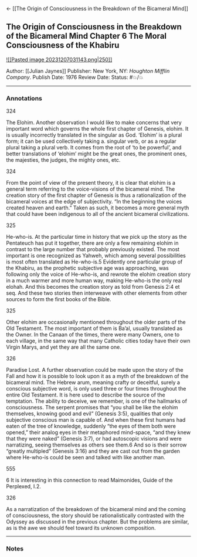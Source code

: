 <- [[The Origin of Consciousness in the Breakdown of the Bicameral Mind]]

## The Origin of Consciousness in the Breakdown of the Bicameral Mind Chapter 6 The Moral Consciousness of the Khabiru

[ ![[Pasted image 20231207031143.png|250]] ](https://www.amazon.com/Origin-Consciousness-Breakdown-Bicameral-Mind/dp/0618057072/ref=mp_s_a_1_1?crid=A9EE80SLNFSA&keywords=julian+jaynes&qid=1697055691&sprefix=julian+janes%2Caps%2C130&sr=8-1)

Author: [[Julian Jaynes]]
Publisher: New York, NY: _Houghton Mifflin Company_.
Publish Date: 1976
Review Date:
Status: #💥/💥

___

### Annotations

324

The Elohim. Another observation I would like to make concerns that very important word which governs the whole first chapter of Genesis, elohim. It is usually incorrectly translated in the singular as God. ‘Elohim’ is a plural form; it can be used collectively taking a. singular verb, or as a regular plural taking a plural verb. It comes from the root of ‘to be powerful’, and better translations of ‘elohim’ might be the great ones, the prominent ones, the majesties, the judges, the mighty ones, etc.

324

From the point of view of the present theory, it is clear that elohim is a general term referring to the voice-visions of the bicameral mind. The creation story of the first chapter of Genesis is thus a rationalization of the bicameral voices at the edge of subjectivity. “In the beginning the voices created heaven and earth.” Taken as such, it becomes a more general myth that could have been indigenous to all of the ancient bicameral civilizations.

325

He-who-is. At the particular time in history that we pick up the story as the Pentateuch has put it together, there are only a few remaining elohim in contrast to the large number that probably previously existed. The most important is one recognized as Yahweh, which among several possibilities is most often translated as He-who-is.5 Evidently one particular group of the Khabiru, as the prophetic subjective age was approaching, was following only the voice of He-who-is, and rewrote the elohim creation story in a much warmer and more human way, making He-who-is the only real elohah. And this becomes the creation story as told from Genesis 2:4 et seq. And these two stories then interweave with other elements from other sources to form the first books of the Bible.

325

Other elohim are occasionally mentioned throughout the older parts of the Old Testament. The most important of them is Ba’al, usually translated as the Owner. In the Canaan of the times, there were many Owners, one to each village, in the same way that many Catholic cities today have their own Virgin Marys, and yet they are all the same one.

326

Paradise Lost. A further observation could be made upon the story of the Fall and how it is possible to look upon it as a myth of the breakdown of the bicameral mind. The Hebrew arum, meaning crafty or deceitful, surely a conscious subjective word, is only used three or four times throughout the entire Old Testament. It is here used to describe the source of the temptation. The ability to deceive, we remember, is one of the hallmarks of consciousness. The serpent promises that “you shall be like the elohim themselves, knowing good and evil” (Genesis 3:5), qualities that only subjective conscious man is capable of. And when these first humans had eaten of the tree of knowledge, suddenly “the eyes of them both were opened,” their analog eyes in their metaphored mind-space, “and they knew that they were naked” (Genesis 3:7), or had autoscopic visions and were narratizing, seeing themselves as others see them.6 And so is their sorrow “greatly multipled” (Genesis 3:16) and they are cast out from the garden where He-who-is could be seen and talked with like another man.

555

6 It is interesting in this connection to read Maimonides, Guide of the Perplexed, I.2.

326

As a narratization of the breakdown of the bicameral mind and the coming of consciousness, the story should be rationalistically contrasted with the Odyssey as discussed in the previous chapter. But the problems are similar, as is thé awe we should feel toward its unknown composition.

___

### Notes

